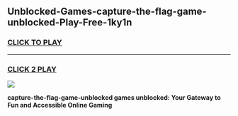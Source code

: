 
## Unblocked-Games-capture-the-flag-game-unblocked-Play-Free-1ky1n
<h3>
<a href="https://premium76.site?title=capture-the-flag-game-unblocked&ref=20A">CLICK TO PLAY</a></h3>
<hr>

<h3>
<a href="https://premium76.site?title=capture-the-flag-game-unblocked&ref=20A">CLICK 2 PLAY</a>
  
</h3>

<a href="https://premium76.site?title=capture-the-flag-game-unblocked&ref=20A"><img src="https://clearcache.store/games.png"></a>


**capture-the-flag-game-unblocked games unblocked: Your Gateway to Fun and Accessible Online Gaming**
